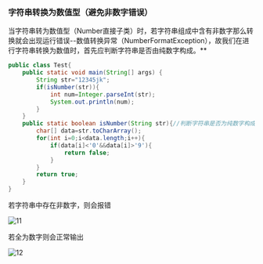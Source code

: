 ### 字符串转换为数值型（避免非数字错误）

当字符串转为数值型（Number直接子类）时，若字符串组成中含有非数字那么转换就会出现运行错误--数值转换异常（NumberFormatException），故我们在进行字符串转换为数值时，首先应判断字符串是否由纯数字构成。**

```java
public class Test{
    public static void main(String[] args) {
        String str="12345jk";
        if(isNumber(str)){
            int num=Integer.parseInt(str);
            System.out.println(num);
        }
    }
    public static boolean isNumber(String str){//判断字符串是否为纯数字构成
        char[] data=str.toCharArray();
        for(int i=0;i<data.length;i++){
            if(data[i]<'0'&&data[i]>'9'){
                return false;
            }
        }
        return true;
    }
}
```

若字符串中存在非数字，则会报错

![11](C:\Users\14665\source\JAVA学习\学习总结Java三大特殊类--String类Object类包装类\11.png)

若全为数字则会正常输出

![12](C:\Users\14665\source\JAVA学习\学习总结Java三大特殊类--String类Object类包装类\12.png)